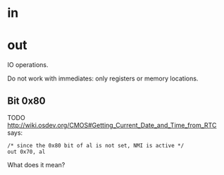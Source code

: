 # in

# out

IO operations.

Do not work with immediates: only registers or memory locations.

## Bit 0x80

TODO http://wiki.osdev.org/CMOS#Getting_Current_Date_and_Time_from_RTC says:

    /* since the 0x80 bit of al is not set, NMI is active */
    out 0x70, al

What does it mean?
